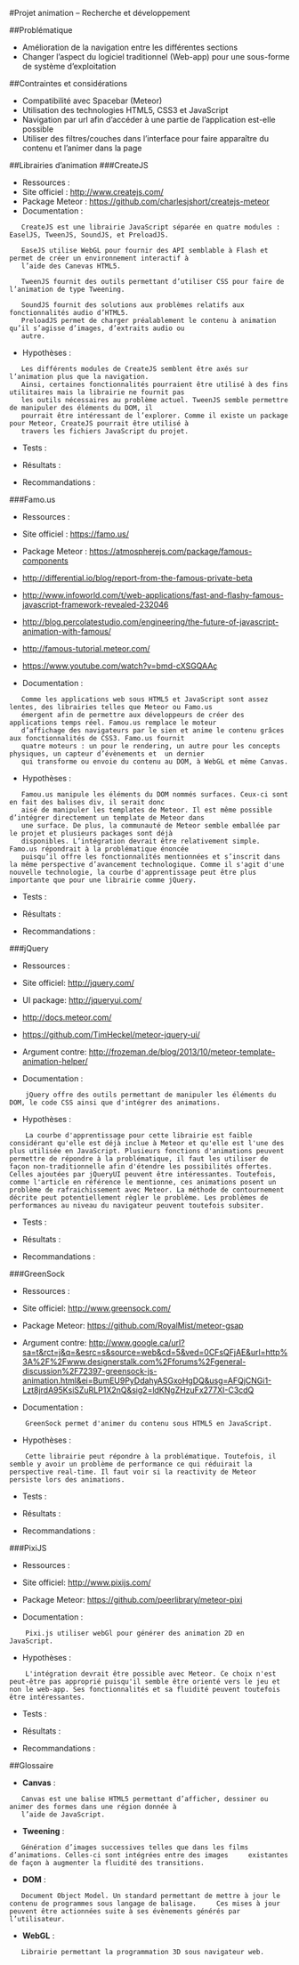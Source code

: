 #Projet animation – Recherche et développement

##Problématique

*	Amélioration de la navigation entre les différentes sections
*	Changer l’aspect du logiciel traditionnel (Web-app) pour une sous-forme de système d’exploitation

##Contraintes et considérations

*	Compatibilité avec Spacebar (Meteor)
*	Utilisation des technologies HTML5, CSS3 et JavaScript
*	Navigation par url afin d’accéder à une partie de l’application est-elle possible
*	Utiliser des filtres/couches dans l’interface pour faire apparaître du contenu et l’animer dans la page

##Librairies d’animation 
###CreateJS
* Ressources :
 * Site officiel : http://www.createjs.com/
 * Package Meteor : https://github.com/charlesjshort/createjs-meteor
* Documentation :

~~~
   CreateJS est une librairie JavaScript séparée en quatre modules : EaselJS, TweenJS, SoundJS, et PreloadJS. 
   
   EaseJS utilise WebGL pour fournir des API semblable à Flash et permet de créer un environnement interactif à
   l’aide des Canevas HTML5. 
   
   TweenJS fournit des outils permettant d’utiliser CSS pour faire de l’animation de type Tweening.
   
   SoundJS fournit des solutions aux problèmes relatifs aux fonctionnalités audio d’HTML5.
   PreloadJS permet de charger préalablement le contenu à animation qu’il s’agisse d’images, d’extraits audio ou
   autre.
~~~
*	Hypothèses :

~~~
   Les différents modules de CreateJS semblent être axés sur l’animation plus que la navigation. 
   Ainsi, certaines fonctionnalités pourraient être utilisé à des fins utilitaires mais la librairie ne fournit pas
   les outils nécessaires au problème actuel. TweenJS semble permettre de manipuler des éléments du DOM, il 
   pourrait être intéressant de l’explorer. Comme il existe un package pour Meteor, CreateJS pourrait être utilisé à 
   travers les fichiers JavaScript du projet.
~~~
*	Tests :

*	Résultats :

*	Recommandations :

###Famo.us
*	Ressources :
 * Site officiel : https://famo.us/
 * Package Meteor : https://atmospherejs.com/package/famous-components
 * http://differential.io/blog/report-from-the-famous-private-beta
 * http://www.infoworld.com/t/web-applications/fast-and-flashy-famous-javascript-framework-revealed-232046
 * http://blog.percolatestudio.com/engineering/the-future-of-javascript-animation-with-famous/
 * http://famous-tutorial.meteor.com/
 * https://www.youtube.com/watch?v=bmd-cXSGQAAç
 
*	Documentation : 

~~~
   Comme les applications web sous HTML5 et JavaScript sont assez lentes, des librairies telles que Meteor ou Famo.us
   émergent afin de permettre aux développeurs de créer des applications temps réel. Famou.us remplace le moteur
   d’affichage des navigateurs par le sien et anime le contenu grâces aux fonctionnalités de CSS3. Famo.us fournit
   quatre moteurs : un pour le rendering, un autre pour les concepts physiques, un capteur d’évènements et  un dernier
   qui transforme ou envoie du contenu au DOM, à WebGL et même Canvas.
~~~
*	Hypothèses :

~~~
   Famou.us manipule les éléments du DOM nommés surfaces. Ceux-ci sont en fait des balises div, il serait donc
   aisé de manipuler les templates de Meteor. Il est même possible d’intégrer directement un template de Meteor dans
   une surface. De plus, la communauté de Meteor semble emballée par le projet et plusieurs packages sont déjà
   disponibles. L’intégration devrait être relativement simple. Famo.us répondrait à la problématique énoncée
   puisqu’il offre les fonctionnalités mentionnées et s’inscrit dans la même perspective d’avancement technologique. Comme il s'agit d'une nouvelle technologie, la courbe d'apprentissage peut être plus importante que pour une librairie comme jQuery.
~~~
*	Tests :

*	Résultats :

*	Recommandations :

###jQuery
*	Ressources :
 * Site officiel: http://jquery.com/
 * UI package: http://jqueryui.com/
 * http://docs.meteor.com/
 * https://github.com/TimHeckel/meteor-jquery-ui/
 * Argument contre: http://frozeman.de/blog/2013/10/meteor-template-animation-helper/

* Documentation : 

~~~
    jQuery offre des outils permettant de manipuler les éléments du DOM, le code CSS ainsi que d'intégrer des animations.
~~~
*	Hypothèses :

~~~
    La courbe d'apprentissage pour cette librairie est faible considérant qu'elle est déjà inclue à Meteor et qu'elle est l'une des plus utilisée en JavaScript. Plusieurs fonctions d'animations peuvent permettre de répondre à la problématique, il faut les utiliser de façon non-traditionnelle afin d'étendre les possibilités offertes. Celles ajoutées par jQueryUI peuvent être intéressantes. Toutefois, comme l'article en référence le mentionne, ces animations posent un problème de rafraichissement avec Meteor. La méthode de contournement décrite peut potentiellement règler le problème. Les problèmes de performances au niveau du navigateur peuvent toutefois subsiter.
~~~
*	Tests :

*	Résultats :

*	Recommandations :

###GreenSock
*	Ressources :
 * Site officiel: http://www.greensock.com/
 * Package Meteor: https://github.com/RoyalMist/meteor-gsap
 * Argument contre: http://www.google.ca/url?sa=t&rct=j&q=&esrc=s&source=web&cd=5&ved=0CFsQFjAE&url=http%3A%2F%2Fwww.designerstalk.com%2Fforums%2Fgeneral-discussion%2F72397-greensock-js-animation.html&ei=BumEU9PyDdahyASGxoHgDQ&usg=AFQjCNGi1-Lzt8jrdA95KsiSZuRLP1X2nQ&sig2=ldKNgZHzuFx277XI-C3cdQ

* Documentation : 

~~~
    GreenSock permet d'animer du contenu sous HTML5 en JavaScript.
~~~
* Hypothèses :
    
~~~
    Cette librairie peut répondre à la problématique. Toutefois, il semble y avoir un problème de performance ce qui réduirait la perspective real-time. Il faut voir si la reactivity de Meteor persiste lors des animations.
~~~
*	Tests :

*	Résultats :

*	Recommandations :

###PixiJS
* Ressources :
 * Site officiel: http://www.pixijs.com/
 * Package Meteor: https://github.com/peerlibrary/meteor-pixi

* Documentation : 

~~~
    Pixi.js utiliser webGl pour générer des animation 2D en JavaScript.
~~~
* Hypothèses :
    
~~~
    L'intégration devrait être possible avec Meteor. Ce choix n'est peut-être pas approprié puisqu'il semble être orienté vers le jeu et non le web-app. Ses fonctionnalités et sa fluidité peuvent toutefois être intéressantes.
~~~
* Tests :

* Résultats :

* Recommandations :

##Glossaire

* **Canvas** :

~~~
   Canvas est une balise HTML5 permettant d’afficher, dessiner ou animer des formes dans une région donnée à
   l’aide de JavaScript.
~~~

* **Tweening** :

~~~
   Génération d’images successives telles que dans les films d’animations. Celles-ci sont intégrées entre des images     existantes de façon à augmenter la fluidité des transitions. 
~~~
* **DOM** :

~~~
   Document Object Model. Un standard permettant de mettre à jour le contenu de programmes sous langage de balisage.     Ces mises à jour peuvent être actionnées suite à ses évènements générés par l’utilisateur.
~~~
* **WebGL** :

~~~
   Librairie permettant la programmation 3D sous navigateur web.
~~~
